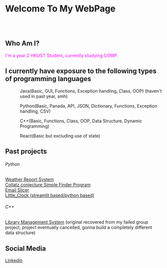 <html>
<body>
<h1>Welcome To My WebPage</h1>
<br>
<br>
  
<h2>Who Am I?</h2>
<font color="FF00FF"><h7>I'm a year 2 HKUST Student, currently studying COMP.</h7></font>

<h2>I currently have exposure to the following types of programming languages </h2>
<ul  style="list-style-type:disc">
  <ol> Java(Basic, GUI, Functions, Exception handling, Class, OOP)   (haven't used in past year, smh) </ol>
  <ol> Python(Basic, Panada, API, JSON, Dictionary, Functions, Exception handling, CSV) </ol>
  <ol> C++(Basic, Functions, Class, OOP, Data Structure, Dynamic Programming) </ol>
  <ol> React(Basic but excluding use of state) </ol>
</ul>

<h2>Past projects</h2>
<h6>Python</h6>
<font color="0000ff"><a href="https://github.com/WMFong0/Python-Weather-Report-System">Weather Report System</a></font> <br>
<font color="0000ff"><a href="https://github.com/WMFong0/Collatz-conjecture-Simple-Finder-Program">Collatz conjecture Simple Finder Program</a></font> <br>
<font color="0000ff"><a href="https://github.com/WMFong0/Python-Email-Slicer">Email Slicer</a></font> <br>
<font color="0000ff"><a href="https://github.com/WMFong0/Little_Clock">Little_Clock (streamlit based/python based)</a></font> <br>
<h6>C++</h6>
<font color="0000ff"><a href="">Library Management System</a></font> (original recovered from my failed group project, project eventually cancelled, gonna build a completely different data structure)
  
<h2>Social Media</h2>
<font color="0000FF"><a href="https://www.linkedin.com/in/wai-ming-fong-40b119270/">Linkedin</a></font>
  
</body>
</html>

